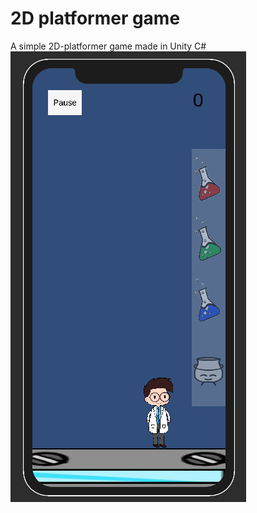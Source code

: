 # 2D platformer game

A simple 2D-platformer game made in Unity C#
![gaming interface](simple_gameplay_interface.png)

